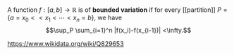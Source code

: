 A function $f: [a,b]\to \mathbb R$ is of **bounded variation** if for every [[partition]] $P =\{a= x_0 < <x_1 < \cdots < x_n = b\}$, we have $$\sup_P \sum_{i=1}^n |f(x_i)-f(x_{i-1})| <\infty.$$

https://www.wikidata.org/wiki/Q829653